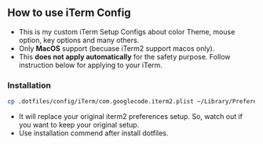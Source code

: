 ## How to use iTerm Config
* This is my custom iTerm Setup Configs about color Theme, mouse option, key options and many others.
* Only **MacOS** support (becuase iTerm2 support macos only).
* This **does not apply automatically** for the safety purpose. Follow instruction below for applying to your iTerm.

### Installation
```bash
cp .dotfiles/config/iTerm/com.googlecode.iterm2.plist ~/Library/Preferences/com.googlecode.iterm2.plist
```
* It will replace your original iterm2 preferences setup. So, watch out if you want to keep your original setup.
* Use installation commend after install dotfiles.